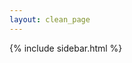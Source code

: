 ```yaml
---
layout: clean_page
---
```


{% include sidebar.html %}

<style>
    .sidebar {
        margin-right: auto !important;
        margin-left: auto !important;
        float: initial !important;
        display: block !important;
    }
</style>
